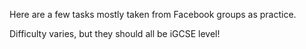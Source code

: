 Here are a few tasks mostly taken from Facebook groups as practice.

Difficulty varies, but they should all be iGCSE level!
